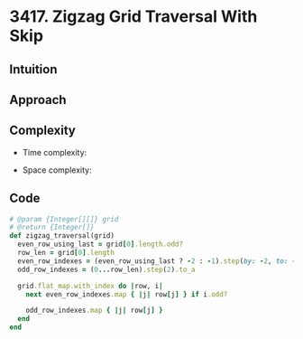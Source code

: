 # 3417. Zigzag Grid Traversal With Skip

## Intuition

## Approach
<!-- Describe your approach to solving the problem. -->

## Complexity

- Time complexity:
<!-- Add your time complexity here, e.g. $$O(n)$$ -->

- Space complexity:
<!-- Add your space complexity here, e.g. $$O(n)$$ -->

## Code

```ruby
# @param {Integer[][]} grid
# @return {Integer[]}
def zigzag_traversal(grid)
  even_row_using_last = grid[0].length.odd?
  row_len = grid[0].length
  even_row_indexes = (even_row_using_last ? -2 : -1).step(by: -2, to: -row_len).to_a
  odd_row_indexes = (0...row_len).step(2).to_a

  grid.flat_map.with_index do |row, i|
    next even_row_indexes.map { |j| row[j] } if i.odd?

    odd_row_indexes.map { |j| row[j] }
  end
end
```
